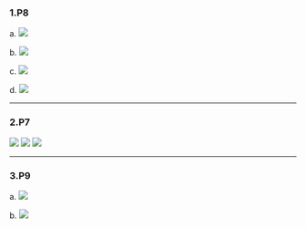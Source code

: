 ### 1.P8

a. <img src="http://chart.googleapis.com/chart?cht=tx&chl= 3Mbps \div 150kbps = 3000 \div 150 = 20" style="border:none;">

b. <img src="http://chart.googleapis.com/chart?cht=tx&chl= P_{1} = 10" style="border:none;">

c. <img src="http://chart.googleapis.com/chart?cht=tx&chl= P_{2} = C_{120}^{n} \cdot 0.1^{n} \cdot 0.9^{120-n}" style="border:none;">

d. <img src="http://chart.googleapis.com/chart?cht=tx&chl= P_{3} = 1 - \sum_{k=0}^{20} C_{120}^{k} \cdot 0.1^{k} \cdot 0.9^{120-k}" style="border:none;">

***

### 2.P7

<img src="http://chart.googleapis.com/chart?cht=tx&chl= 56byte \times 8bit \div 64kbps = 7ms" style="border:none;">

<img src="http://chart.googleapis.com/chart?cht=tx&chl= 56byte \times 8bit \div 2Mbps = 0.224ms" style="border:none;">

<img src="http://chart.googleapis.com/chart?cht=tx&chl= 7ms + 0.224ms + 10ms = 17.224ms" style="border:none;">

***

### 3.P9

a. <img src="http://chart.googleapis.com/chart?cht=tx&chl= N = \frac{1Gbps}{100kbps} = 10^{4}" style="border:none;">

b. <img src="http://chart.googleapis.com/chart?cht=tx&chl= P = \sum_{n=N+1}^{M} C_{n}^{M} p^{n} (1-p)^{M-n}" style="border:none;">